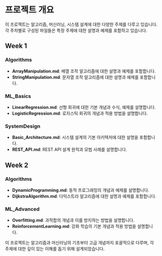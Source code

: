 # 프로젝트 개요

이 프로젝트는 알고리즘, 머신러닝, 시스템 설계에 대한 다양한 주제를 다루고 있습니다. 각 주차별로 구성된 파일들은 특정 주제에 대한 설명과 예제를 포함하고 있습니다.

## Week 1

### Algorithms
- **ArrayManipulation.md**: 배열 조작 알고리즘에 대한 설명과 예제를 포함합니다.
- **StringManipulation.md**: 문자열 조작 알고리즘에 대한 설명과 예제를 포함합니다.

### ML_Basics
- **LinearRegression.md**: 선형 회귀에 대한 기본 개념과 수식, 예제를 설명합니다.
- **LogisticRegression.md**: 로지스틱 회귀의 개념과 적용 방법을 설명합니다.

### SystemDesign
- **Basic_Architecture.md**: 시스템 설계의 기본 아키텍처에 대한 설명을 포함합니다.
- **REST_API.md**: REST API 설계 원칙과 모범 사례를 설명합니다.

## Week 2

### Algorithms
- **DynamicProgramming.md**: 동적 프로그래밍의 개념과 예제를 설명합니다.
- **DijkstraAlgorithm.md**: 다익스트라 알고리즘에 대한 설명과 예제를 포함합니다.

### ML_Advanced
- **Overfitting.md**: 과적합의 개념과 이를 방지하는 방법을 설명합니다.
- **ReinforcementLearning.md**: 강화 학습의 기본 개념과 적용 방법을 설명합니다.

이 프로젝트는 알고리즘과 머신러닝의 기초부터 고급 개념까지 포괄적으로 다루며, 각 주제에 대한 깊이 있는 이해를 돕기 위해 설계되었습니다.